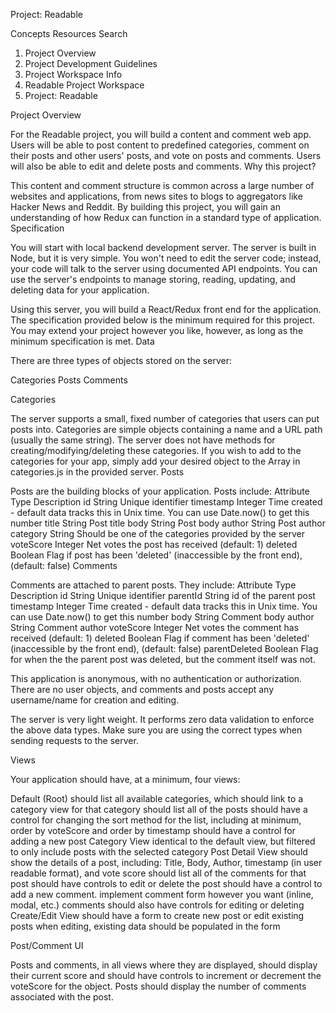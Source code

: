 Project: Readable

Concepts
Resources
Search

1. Project Overview
2. Project Development Guidelines
3. Project Workspace Info
4. Readable Project Workspace
5. Project: Readable

Project Overview

For the Readable project, you will build a content and comment web app. Users will be able to post content to predefined categories, comment on their posts and other users' posts, and vote on posts and comments. Users will also be able to edit and delete posts and comments.
Why this project?

This content and comment structure is common across a large number of websites and applications, from news sites to blogs to aggregators like Hacker News and Reddit. By building this project, you will gain an understanding of how Redux can function in a standard type of application.
Specification

You will start with local backend development server. The server is built in Node, but it is very simple. You won't need to edit the server code; instead, your code will talk to the server using documented API endpoints. You can use the server's endpoints to manage storing, reading, updating, and deleting data for your application.

Using this server, you will build a React/Redux front end for the application. The specification provided below is the minimum required for this project. You may extend your project however you like, however, as long as the minimum specification is met.
Data

There are three types of objects stored on the server:

Categories
Posts
Comments

Categories

The server supports a small, fixed number of categories that users can put posts into. Categories are simple objects containing a name and a URL path (usually the same string). The server does not have methods for creating/modifying/deleting these categories. If you wish to add to the categories for your app, simply add your desired object to the Array in categories.js in the provided server.
Posts

Posts are the building blocks of your application. Posts include:
Attribute 	Type 	Description
id 	String 	Unique identifier
timestamp 	Integer 	Time created - default data tracks this in Unix time. You can use Date.now() to get this number
title 	String 	Post title
body 	String 	Post body
author 	String 	Post author
category 	String 	Should be one of the categories provided by the server
voteScore 	Integer 	Net votes the post has received (default: 1)
deleted 	Boolean 	Flag if post has been 'deleted' (inaccessible by the front end), (default: false)
Comments

Comments are attached to parent posts. They include:
Attribute 	Type 	Description
id 	String 	Unique identifier
parentId 	String 	id of the parent post
timestamp 	Integer 	Time created - default data tracks this in Unix time. You can use Date.now() to get this number
body 	String 	Comment body
author 	String 	Comment author
voteScore 	Integer 	Net votes the comment has received (default: 1)
deleted 	Boolean 	Flag if comment has been 'deleted' (inaccessible by the front end), (default: false)
parentDeleted 	Boolean 	Flag for when the the parent post was deleted, but the comment itself was not.

This application is anonymous, with no authentication or authorization. There are no user objects, and comments and posts accept any username/name for creation and editing.

The server is very light weight. It performs zero data validation to enforce the above data types. Make sure you are using the correct types when sending requests to the server.

Views

Your application should have, at a minimum, four views:

Default (Root)
    should list all available categories, which should link to a category view for that category
    should list all of the posts
    should have a control for changing the sort method for the list, including at minimum, order by voteScore and order by timestamp
    should have a control for adding a new post
Category View
    identical to the default view, but filtered to only include posts with the selected category
Post Detail View
    should show the details of a post, including: Title, Body, Author, timestamp (in user readable format), and vote score
    should list all of the comments for that post
    should have controls to edit or delete the post
    should have a control to add a new comment.
    implement comment form however you want (inline, modal, etc.)
    comments should also have controls for editing or deleting
Create/Edit View
    should have a form to create new post or edit existing posts
    when editing, existing data should be populated in the form

Post/Comment UI

Posts and comments, in all views where they are displayed, should display their current score and should have controls to increment or decrement the voteScore for the object. Posts should display the number of comments associated with the post.
